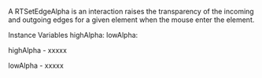 A RTSetEdgeAlpha is an interaction raises the transparency of the incoming and outgoing edges for a given element when the mouse enter the element.

Instance Variables
	highAlpha:		<Object>
	lowAlpha:		<Object>

highAlpha
	- xxxxx

lowAlpha
	- xxxxx
